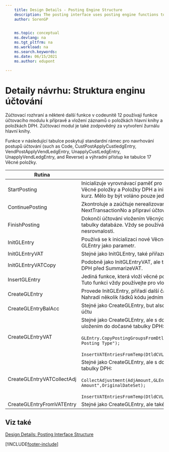 ```yaml
---
    title: Design Details - Posting Engine Structure
    description: The posting interface uses posting engine functions to prepare and insert general ledger entry and VAT entry records. 
    author: SorenGP

    
    ms.topic: conceptual
    ms.devlang: na
    ms.tgt_pltfrm: na
    ms.workload: na
    ms.search.keywords:
    ms.date: 06/15/2021
    ms.author: edupont

---
```

# Detaily návrhu: Struktura enginu účtování
Zúčtovací rozhraní a některé další funkce v codeunitě 12 používají funkce účtovacího modulu k přípravě a vložení záznamů o položkách hlavní knihy a položkách DPH. Zúčtovací modul je také zodpovědný za vytvoření žurnálu hlavní knihy.

Funkce v následující tabulce poskytují standardní rámec pro navrhování postupů účtování (such as Code, CustPostApplyCustledgEntry, VendPostApplyVendLedgEntry, UnapplyCustLedgEntry, UnapplyVendLedgEntry, and Reverse) a výhradní přístup ke tabulce 17 Věcné položky.

| Rutina | Popis |
|-------------|---------------------------------------|  
| StartPosting | Inicializuje vyrovnávací paměť pro účtování TempGLEntryBuf, uzamkne tabulky Věcné položky a Položky DPH a inicializuje Účetní období, Žurnál DPH a Směnný kurz. Mělo by být voláno pouze jednou, pak je NextEntryNo roven 0. |
| ContinuePosting | Zkontroluje a zaúčtuje nerealizovanou DPH pro předchozí zvýšení transakce NextTransactionNo a připraví účtování dalšího řádku. |
| FinishPosting | Dokončí účtování vložením Věcných položek z dočasné vyrovnávací paměti do tabulky databáze. Vždy se používá společně se StartPosting. Kontroluje nesrovnalosti. |
| InitGLEntry | Používá se k inicializaci nové Věcné položky do finančního deníku. Vrací se GLEntry jako parametr. |
| InitGLEntryVAT | Stejné jako InitGLEntry, také přiřazuje číslo Číslo účtu a SummarizeVAT. |
| InitGLEntryVATCopy | Podobně jako InitGLEntryVAT, ale také navíc kopíruje data účto skupin z Položek DPH před SummarizeVAT. |
| InsertGLEntry | Jediná funkce, která vloží věcné položky do globální tabulky TempGLEntryBuf. Tuto funkci vždy používejte pro vložení. |
| CreateGLEntry | Provede InitGLEntry, přiřadí další částku měny a pak provede InsertGLEntry. Nahradí několik řádků kódu jedním voláním funkce. |
| CreateGLEntryBalAcc | Stejné jako CreateGLEntry, but also assigns Bal. Account Type and Bal. Číslo účtu |
| CreateGLEntryVAT | Stejné jako CreateGLEntry, ale s dodatečným zpracováním pro účto skupiny a uložením do dočasné tabulky DPH:<br /><br /> `GLEntry.CopyPostingGroupsFromDtldCVBuf(DtldCVLedgEntryBuf,GenJnlLine."Gen. Posting Type");`<br /><br /> `InsertVATEntriesFromTemp(DtldCVLedgEntryBuf,GLEntry);` |
| CreateGLEntryVATCollectAdj | Stejné jako CreateGLEntry, ale s dodatečným úpravou a uložením do dočasné tabulky DPH:<br /><br /> `CollectAdjustment(AdjAmount,GLEntry.Amount,GLEntry."Additional-Currency Amount",OriginalDateSet);`<br /><br /> `InsertVATEntriesFromTemp(DtldCVLedgEntryBuf,GLEntry);` |
| CreateGLEntryFromVATEntry | Stejné jako CreateGLEntry, ale také kopíruje účtoskupiny z položek DPH |

## Viz také
[Design Details: Posting Interface Structure](design-details-posting-interface-structure.md)

[!INCLUDE[footer-include](includes/footer-banner.md)]